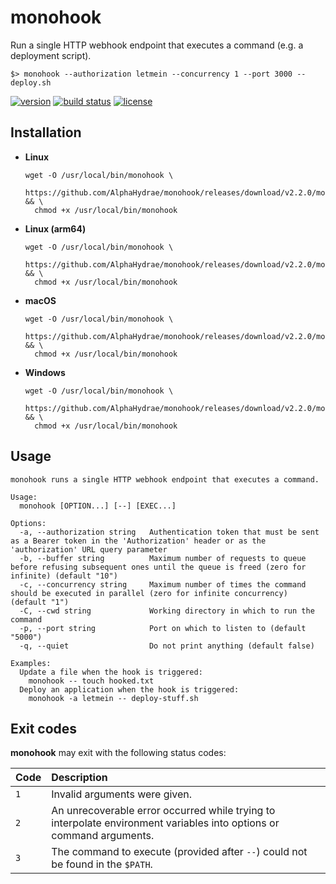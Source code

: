 # monohook

Run a single HTTP webhook endpoint that executes a command (e.g. a deployment script).

```
$> monohook --authorization letmein --concurrency 1 --port 3000 -- deploy.sh
```

<!-- START doctoc generated TOC please keep comment here to allow auto update -->
<!-- DON'T EDIT THIS SECTION, INSTEAD RE-RUN doctoc TO UPDATE -->

<!-- END doctoc generated TOC please keep comment here to allow auto update -->

[![version](https://img.shields.io/badge/Version-v1.0.0-blue.svg)](https://github.com/AlphaHydrae/monohook/releases/tag/v1.0.0)
[![build status](https://travis-ci.org/AlphaHydrae/monohook.svg?branch=master)](https://travis-ci.org/AlphaHydrae/monohook)
[![license](https://img.shields.io/badge/License-MIT-blue.svg)](LICENSE.txt)



## Installation

* **Linux**

  ```
  wget -O /usr/local/bin/monohook \
    https://github.com/AlphaHydrae/monohook/releases/download/v2.2.0/monohook_linux_amd64 && \
    chmod +x /usr/local/bin/monohook
  ```
* **Linux (arm64)**

  ```
  wget -O /usr/local/bin/monohook \
    https://github.com/AlphaHydrae/monohook/releases/download/v2.2.0/monohook_linux_arm64 && \
    chmod +x /usr/local/bin/monohook
  ```
* **macOS**

  ```
  wget -O /usr/local/bin/monohook \
    https://github.com/AlphaHydrae/monohook/releases/download/v2.2.0/monohook_darwin_amd64 && \
    chmod +x /usr/local/bin/monohook
  ```
* **Windows**

  ```
  wget -O /usr/local/bin/monohook \
    https://github.com/AlphaHydrae/monohook/releases/download/v2.2.0/monohook_windows_amd64 && \
    chmod +x /usr/local/bin/monohook
  ```



## Usage

```
monohook runs a single HTTP webhook endpoint that executes a command.

Usage:
  monohook [OPTION...] [--] [EXEC...]

Options:
  -a, --authorization string   Authentication token that must be sent as a Bearer token in the 'Authorization' header or as the 'authorization' URL query parameter
  -b, --buffer string          Maximum number of requests to queue before refusing subsequent ones until the queue is freed (zero for infinite) (default "10")
  -c, --concurrency string     Maximum number of times the command should be executed in parallel (zero for infinite concurrency) (default "1")
  -C, --cwd string             Working directory in which to run the command
  -p, --port string            Port on which to listen to (default "5000")
  -q, --quiet                  Do not print anything (default false)

Examples:
  Update a file when the hook is triggered:
    monohook -- touch hooked.txt
  Deploy an application when the hook is triggered:
    monohook -a letmein -- deploy-stuff.sh
```



## Exit codes

**monohook** may exit with the following status codes:

Code | Description
:--- | :---
`1`  | Invalid arguments were given.
`2`  | An unrecoverable error occurred while trying to interpolate environment variables into options or command arguments.
`3`  | The command to execute (provided after `--`) could not be found in the `$PATH`.
